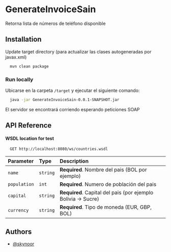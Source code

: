
# GenerateInvoiceSain

Retorna lista de números de teléfono disponible


## Installation

Update target directory (para actualizar las clases autogeneradas por javax.xml)

```bash
  mvn clean package
```

### Run locally

Ubicarse en la carpeta ``/target`` y ejecutar el siguiente comando:
```bash
  java -jar GenerateInvoiceSain-0.0.1-SNAPSHOT.jar
```

El servidor se encontrará corriendo esperando peticiones SOAP

## API Reference

#### WSDL location for test

```http
  GET http://localhost:8080/ws/countries.wsdl
```

| Parameter  | Type     | Description                                                   |
|:-----------|:---------|:--------------------------------------------------------------|
| `name`     | `string` | **Required**. Nombre del pais (BOL por ejemplo)               |
| `population`     | `int`    | **Required**. Numero de población del pais                    |
| `capital`     | `string` | **Required**. Capital del pais (por ejemplo Bolivia -> Sucre) |
| `currency` | `string` | **Required**. Tipo de moneda (EUR, GBP, BOL)                  |



## Authors

- [@skynoor](https://github.com/skynoorz)


